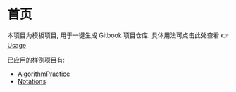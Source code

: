 # 首页

本项目为模板项目, 用于一键生成 Gitbook 项目仓库. 具体用法可点击此处查看 :point_right: [Usage](https://github.com/gendloop/template-GitbookProject?tab=readme-ov-file#usage)

已应用的样例项目有:

- [AlgorithmPractice](https://github.com/gendloop/AlgorithmPractice) 
- [Notations](https://github.com/gendloop/Notations) 
